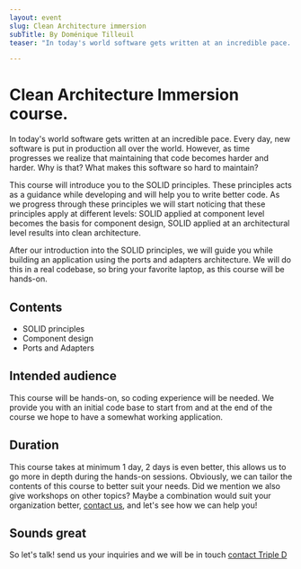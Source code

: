 ```yaml
---
layout: event
slug: Clean Architecture immersion
subTitle: By Doménique Tilleuil
teaser: "In today's world software gets written at an incredible pace. Every day, new software is put in production all over the world. However, as time progresses we realize that maintaining that code becomes harder and harder. Why is that? What makes this software so hard to maintain?"

---
```


# Clean Architecture Immersion course.
In today's world software gets written at an incredible pace. Every day, new software is put in production all over the world. However, as time progresses we realize that maintaining that code becomes harder and harder. Why is that? What makes this software so hard to maintain? 

This course will introduce you to the SOLID principles. These principles acts as a guidance while developing and will help you to write better code. As we progress through these principles we will start noticing that these principles apply at different levels: SOLID applied at component level becomes the basis for component design, SOLID applied at an architectural level results into clean architecture.

After our introduction into the SOLID principles, we will guide you while building an application using the ports and adapters architecture. We will do this in a real codebase, so bring your favorite laptop, as this course will be hands-on.

## Contents
+ SOLID principles
+ Component design
+ Ports and Adapters 

## Intended audience
This course will be hands-on, so coding experience will be needed. We provide you with an initial code base to start from and at the end of the course we hope to have a somewhat working application.

## Duration
This course takes at minimum 1 day, 2 days is even better, this allows us to go more in depth during the hands-on sessions. Obviously, we can tailor the contents of this course to better suit your needs. Did we mention we also give workshops on other topics? Maybe a combination would suit your organization better, [contact us](/contact/), and let's see how we can help you!

## Sounds great

So let's talk! send us your inquiries and we will be in touch 
[contact Triple D](/contact/)
